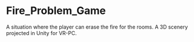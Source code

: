 # Fire_Problem_Game
A situation where the player can erase the fire for the rooms. A 3D scenery projected in Unity for VR-PC.

